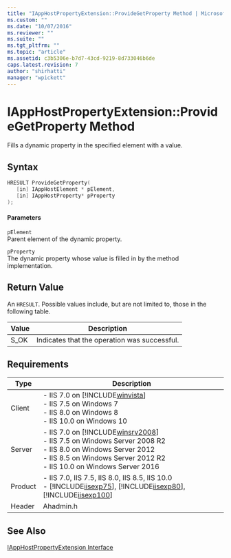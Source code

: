 ```yaml
---
title: "IAppHostPropertyExtension::ProvideGetProperty Method | Microsoft Docs"
ms.custom: ""
ms.date: "10/07/2016"
ms.reviewer: ""
ms.suite: ""
ms.tgt_pltfrm: ""
ms.topic: "article"
ms.assetid: c3b5306e-b7d7-43cd-9219-8d733046b6de
caps.latest.revision: 7
author: "shirhatti"
manager: "wpickett"
---
```

# IAppHostPropertyExtension::ProvideGetProperty Method
Fills a dynamic property in the specified element with a value.  
  
## Syntax  
  
```cpp  
HRESULT ProvideGetProperty(  
   [in] IAppHostElement * pElement,  
   [in] IAppHostProperty* pProperty  
);  
```  
  
#### Parameters  
 `pElement`  
 Parent element of the dynamic property.  
  
 `pProperty`  
 The dynamic property whose value is filled in by the method implementation.  
  
## Return Value  
 An `HRESULT`. Possible values include, but are not limited to, those in the following table.  
  
|Value|Description|  
|-----------|-----------------|  
|S_OK|Indicates that the operation was successful.|  
  
## Requirements  
  
|Type|Description|  
|----------|-----------------|  
|Client|-   IIS 7.0 on [!INCLUDE[winvista](../../wmi-provider/includes/winvista-md.md)]<br />-   IIS 7.5 on Windows 7<br />-   IIS 8.0 on Windows 8<br />-   IIS 10.0 on Windows 10|  
|Server|-   IIS 7.0 on [!INCLUDE[winsrv2008](../../wmi-provider/includes/winsrv2008-md.md)]<br />-   IIS 7.5 on Windows Server 2008 R2<br />-   IIS 8.0 on Windows Server 2012<br />-   IIS 8.5 on Windows Server 2012 R2<br />-   IIS 10.0 on Windows Server 2016|  
|Product|-   IIS 7.0, IIS 7.5, IIS 8.0, IIS 8.5, IIS 10.0<br />-   [!INCLUDE[iisexp75](../../web-development-reference/native-code-api-reference/includes/iisexp75-md.md)], [!INCLUDE[iisexp80](../../web-development-reference/native-code-api-reference/includes/iisexp80-md.md)], [!INCLUDE[iisexp100](../../web-development-reference/native-code-api-reference/includes/iisexp100-md.md)]|  
|Header|Ahadmin.h|  
  
## See Also  
 [IAppHostPropertyExtension Interface](../../web-development-reference\native-code-api-reference/iapphostpropertyextension-interface.md)